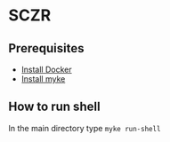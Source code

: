 # SCZR
## Prerequisites
- [Install Docker](https://docs.docker.com/engine/install/ubuntu/)
- [Install myke](https://github.com/omio-labs/myke)
## How to run shell
In the main directory type `myke run-shell`

